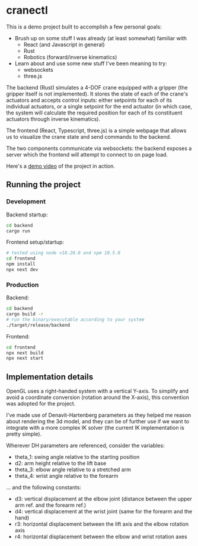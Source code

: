 # cranectl

This is a demo project built to accomplish a few personal goals:
- Brush up on some stuff I was already (at least somewhat) familiar with
  - React (and Javascript in general)
  - Rust
  - Robotics (forward/inverse kinematics)
- Learn about and use some new stuff I've been meaning to try:
  - websockets
  - three.js

The backend (Rust) simulates a 4-DOF crane equipped with a gripper (the gripper itself is not implemented). It stores the state of each of the crane's actuators and accepts control inputs: either setpoints for each of its individual actuators, or a single setpoint for the end actuator (in which case, the system will calculate the required position for each of its constituent actuators through inverse kinematics).

The frontend (React, Typescript, three.js) is a simple webpage that allows us to visualize the crane state and send commands to the backend.

The two components communicate via websockets: the backend exposes a server which the frontend will attempt to connect to on page load.

Here's a [demo video](demo.webm) of the project in action.

## Running the project
### Development
Backend startup:
```bash
cd backend
cargo run
```

Frontend setup/startup:
```bash
# tested using node v18.20.0 and npm 10.5.0
cd frontend
npm install
npx next dev
```

### Production
Backend:
```bash
cd backend
cargo build -r
# run the binary/executable according to your system
./target/release/backend
```

Frontend:
```bash
cd frontend
npx next build
npx next start
```


## Implementation details

OpenGL uses a right-handed system with a vertical Y-axis. To simplify and avoid a coordinate conversion (rotation around the X-axis), this convention was adopted for the project.

I've made use of Denavit-Hartenberg parameters as they helped me reason about rendering the 3d model, and they can be of further use if we want to integrate with a more complex IK solver (the current IK implementation is pretty simple).

Wherever DH parameters are referenced, consider the variables:
- theta_1: swing angle relative to the starting position
- d2: arm height relative to the lift base
- theta_3: elbow angle relative to a stretched arm
- theta_4: wrist angle relative to the forearm

... and the following constants:
- d3: vertical displacement at the elbow joint (distance between the upper arm ref. and the forearm ref.)
- d4: vertical displacement at the wrist joint (same for the forearm and the hand)
- r3: horizontal displacement between the lift axis and the elbow rotation axis
- r4: horizontal displacement between the elbow and wrist rotation axes
